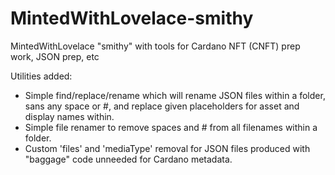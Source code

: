 # MintedWithLovelace-smithy
MintedWithLovelace "smithy" with tools for Cardano NFT (CNFT) prep work, JSON prep, etc

Utilities added:
- Simple find/replace/rename which will rename JSON files within a folder, sans any space or #, and replace given placeholders for asset and display names within.
- Simple file renamer to remove spaces and # from all filenames within a folder.
- Custom 'files' and 'mediaType' removal for JSON files produced with "baggage" code unneeded for Cardano metadata.
